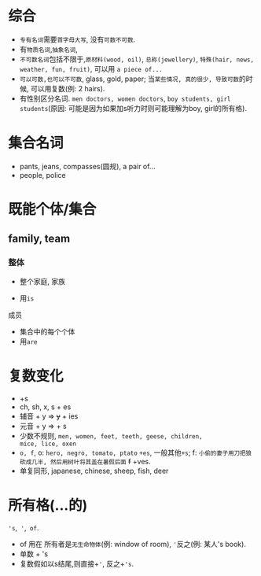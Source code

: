 # 综合

- `专有名词`需要`首字母大写`, 没有`可数不可数`.
- 有`物质名词`,`抽象名词`,
- `不可数名词`包括不限于,`原材料(wood, oil)`, `总称(jewellery)`, `特殊(hair, news, weather, fun, fruit)`, 可以用 `a piece of...`
- `可以可数,也可以不可数`, glass, gold, paper; 当`某些情况, 真的很少, 导致可数`的时候, 可以用复数(例: 2 hairs).
- 有性别区分名词. `men doctors, women doctors`, `boy students, girl students`(原因: 可能是因为如果加s听力时则可能理解为boy, girl的所有格).



# 集合名词

- pants, jeans, compasses(圆规), a pair of...
- people, police



# 既能个体/集合

## family, team

### 整体

- 整个家庭, 家族

- 用`is`

成员

- 集合中的每个个体
- 用`are`



# 复数变化

- +s
- ch, sh, x, s + es
- 辅音 + y  => ~~y~~ + ies
- 元音 + y => + s
- 少数不规则, `men, women, feet, teeth, geese, children, mice, lice, oxen`
- `o, f`, o: `hero, negro, tomato, ptato` `+es`, 一般其他`+s`; f: `小偷的妻子用刀把狼砍成几半, 然后用树叶将其盖在暑假后面` ~~f~~ +ves.
- 单复同形, japanese, chinese, sheep, fish, deer



# 所有格(...的)

`'s`,` '`,` of`.

- of 用在 所有者是`无生命物体`(例: window of room), `'`反之(例: 某人's book).
- 单数 + 's
- 复数假如以s结尾,则直接+`'`, 反之+`'s`.

